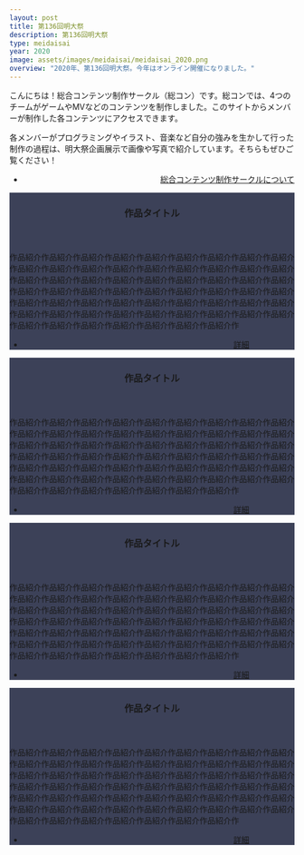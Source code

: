 ```yaml
---
layout: post
title: 第136回明大祭
description: 第136回明大祭
type: meidaisai
year: 2020
image: assets/images/meidaisai/meidaisai_2020.png
overview: "2020年、第136回明大祭。今年はオンライン開催になりました。"
---
```


<style>
    #one > section {
        margin: 0.7rem 0;
        background-color: #3C4158;
    }
    
    .image.main {
        display: none;
    }

    #one > .inner > p {
        margin-bottom: 1rem;
        text-indent: 1rem;
    }

    .actions > li {
        width: 100%;
        text-align: right;
    }

    .inner > .actions > li > a {
        padding: 0 5rem 0 3rem;
    }
    
    @media screen and (min-width: 980px)
    {
        .spotlights > section > .image {
            margin-left: 6rem;
        }
    }
</style>

こんにちは！総合コンテンツ制作サークル（総コン）です。総コンでは、4つのチームがゲームやMVなどのコンテンツを制作しました。このサイトからメンバーが制作した各コンテンツにアクセスできます。

各メンバーがプログラミングやイラスト、音楽など自分の強みを生かして行った制作の過程は、明大祭企画展示で画像や写真で紹介しています。そちらもぜひご覧ください！

<ul class="actions button-right-parent">
    <li><a href="#" class="button">総合コンテンツ制作サークルについて</a></li>
</ul>

<!-- Main -->
<div id="main">

<!-- One -->
<section id="one" class="spotlights">
	<section>
		<div class="image">
			<img src="../../../assets/images/meidaisai/blank.png" alt="" data-position="center center" />
		</div>
		<div class="content">
			<div class="inner">
				<header class="major">
					<h3>作品タイトル</h3>
				</header>
				<p>
        		作品紹介作品紹介作品紹介作品紹介作品紹介作品紹介作品紹介作品紹介作品紹介作品紹介作品紹介作品紹介作品紹介作品紹介作品紹介作品紹介作品紹介作品紹介作品紹介作品紹介作品紹介作品紹介作品紹介作品紹介作品紹介作品紹介作品紹介作品紹介作品紹介作品紹介作品紹介作品紹介作品紹介作品紹介作品紹介作品紹介作品紹介作品紹介作品紹介作品紹介作品紹介作品紹介作品紹介作品紹介作品紹介作品紹介作品紹介作品紹介作品紹介作品紹介作品紹介作品紹介作品紹介作品紹介作品紹介作品紹介作品紹介作品紹介作品紹介作品紹介作品紹介作
				</p>
				<ul class="actions">
                    <li><a href="#" class="button next">詳細</a></li>
                </ul>
			</div>
		</div>
	</section>
    <section>
    </section>
    <section>
		<div class="image">
			<img src="../../../assets/images/meidaisai/blank.png" alt="" data-position="center center" />
		</div>
		<div class="content">
			<div class="inner">
				<header class="major">
					<h3>作品タイトル</h3>
				</header>
				<p>
        		作品紹介作品紹介作品紹介作品紹介作品紹介作品紹介作品紹介作品紹介作品紹介作品紹介作品紹介作品紹介作品紹介作品紹介作品紹介作品紹介作品紹介作品紹介作品紹介作品紹介作品紹介作品紹介作品紹介作品紹介作品紹介作品紹介作品紹介作品紹介作品紹介作品紹介作品紹介作品紹介作品紹介作品紹介作品紹介作品紹介作品紹介作品紹介作品紹介作品紹介作品紹介作品紹介作品紹介作品紹介作品紹介作品紹介作品紹介作品紹介作品紹介作品紹介作品紹介作品紹介作品紹介作品紹介作品紹介作品紹介作品紹介作品紹介作品紹介作品紹介作品紹介作
				</p>
				<ul class="actions">
                    <li><a href="#" class="button next">詳細</a></li>
                </ul>
			</div>
		</div>
	</section>
    <section>
    </section>
    <section>
		<div class="image">
			<img src="../../../assets/images/meidaisai/blank.png" alt="" data-position="center center" />
		</div>
		<div class="content">
			<div class="inner">
				<header class="major">
					<h3>作品タイトル</h3>
				</header>
				<p>
        		作品紹介作品紹介作品紹介作品紹介作品紹介作品紹介作品紹介作品紹介作品紹介作品紹介作品紹介作品紹介作品紹介作品紹介作品紹介作品紹介作品紹介作品紹介作品紹介作品紹介作品紹介作品紹介作品紹介作品紹介作品紹介作品紹介作品紹介作品紹介作品紹介作品紹介作品紹介作品紹介作品紹介作品紹介作品紹介作品紹介作品紹介作品紹介作品紹介作品紹介作品紹介作品紹介作品紹介作品紹介作品紹介作品紹介作品紹介作品紹介作品紹介作品紹介作品紹介作品紹介作品紹介作品紹介作品紹介作品紹介作品紹介作品紹介作品紹介作品紹介作品紹介作
				</p>
				<ul class="actions">
                    <li><a href="#" class="button next">詳細</a></li>
                </ul>
			</div>
		</div>
	</section>
    <section>
    </section>
    <section>
		<div class="image">
			<img src="../../../assets/images/meidaisai/blank.png" alt="" data-position="center center" />
		</div>
		<div class="content">
			<div class="inner">
				<header class="major">
					<h3>作品タイトル</h3>
				</header>
				<p>
        		作品紹介作品紹介作品紹介作品紹介作品紹介作品紹介作品紹介作品紹介作品紹介作品紹介作品紹介作品紹介作品紹介作品紹介作品紹介作品紹介作品紹介作品紹介作品紹介作品紹介作品紹介作品紹介作品紹介作品紹介作品紹介作品紹介作品紹介作品紹介作品紹介作品紹介作品紹介作品紹介作品紹介作品紹介作品紹介作品紹介作品紹介作品紹介作品紹介作品紹介作品紹介作品紹介作品紹介作品紹介作品紹介作品紹介作品紹介作品紹介作品紹介作品紹介作品紹介作品紹介作品紹介作品紹介作品紹介作品紹介作品紹介作品紹介作品紹介作品紹介作品紹介作
				</p>
				<ul class="actions">
                    <li><a href="#" class="button next">詳細</a></li>
                </ul>
			</div>
		</div>
	</section>
</section>